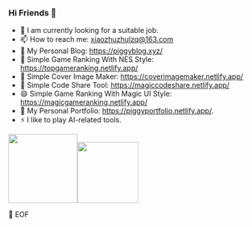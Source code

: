 ### Hi Friends 🥳

- 🔭 I am currently looking for a suitable job.
- 📫 How to reach me: xiaozhuzhulzq@163.com
- 🔗 My Personal Blog: https://piggyblog.xyz/
- 🤖 Simple Game Ranking With NES Style: https://topgameranking.netlify.app/
- 🌱 Simple Cover Image Maker: https://coverimagemaker.netlify.app/
- 💬 Simple Code Share Tool: https://magiccodeshare.netlify.app/
- 😄 Simple Game Ranking With Magic UI Style: https://magicgameranking.netlify.app/
- 🌻 My Personal Portfolio: https://piggyportfolio.netlify.app/.
- ⚡ I like to play AI-related tools.




  

<img align="" height="137px" src="https://github-readme-stats.vercel.app/api?username=XIAOZHUXUEJAVA&hide_title=true&hide_border=true&show_icons=true&line_height=21&bg_color=0,EC6C6C,FFD479,FFFC79,73FA79&theme=graywhite&hide=prs" /><img align="" height="121px" src="https://github-readme-stats.vercel.app/api/top-langs/?username=XIAOZHUXUEJAVA&hide_title=true&hide_border=true&layout=compact&bg_color=0,73FA79,73FDFF,D783FF&theme=graywhite&locale=cn&hide=html" />
<!--
**XIAOZHUXUEJAVA/XIAOZHUXUEJAVA** is a ✨ _special_ ✨ repository because its `README.md` (this file) appears on your GitHub profile.

Here are some ideas to get you started:

- 🔭 I’m currently working on ...
- 🌱 I’m currently learning ...
- 👯 I’m looking to collaborate on ...
- 🤔 I’m looking for help with ...
- 💬 Ask me about ...
- 📫 How to reach me: ...
- 😄 Pronouns: ...
- ⚡ Fun fact: ...
-->
💾 EOF
